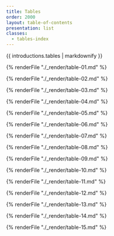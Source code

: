 ```yaml
---
title: Tables
order: 2000
layout: table-of-contents
presentation: list
classes:
  - tables-index
---
```


{{ introductions.tables | markdownify }}

<div data-outputs-exclude="html">

{% renderFile "./_render/table-01.md" %}

{% renderFile "./_render/table-02.md" %}

{% renderFile "./_render/table-03.md" %}

{% renderFile "./_render/table-04.md" %}

{% renderFile "./_render/table-05.md" %}

{% renderFile "./_render/table-06.md" %}

{% renderFile "./_render/table-07.md" %}

{% renderFile "./_render/table-08.md" %}

{% renderFile "./_render/table-09.md" %}

{% renderFile "./_render/table-10.md" %}

{% renderFile "./_render/table-11.md" %}

{% renderFile "./_render/table-12.md" %}

{% renderFile "./_render/table-13.md" %}

{% renderFile "./_render/table-14.md" %}

{% renderFile "./_render/table-15.md" %}

</div>
